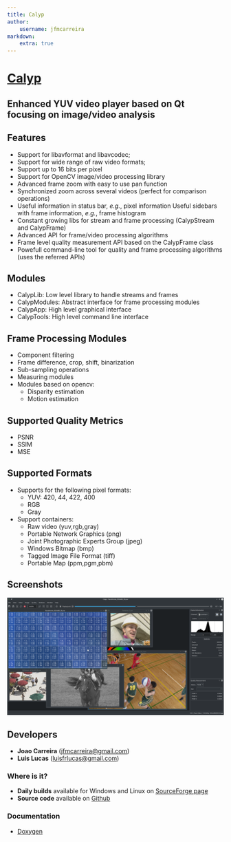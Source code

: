 ```yaml
---
title: Calyp
author:
    username: jfmcarreira
markdown:
    extra: true
---
```


# [Calyp](https://github.com/pixlra/calyp)
## Enhanced YUV video player based on Qt focusing on image/video analysis


## Features
- Support for libavformat and libavcodec;
- Support for wide range of raw video formats;
- Support up to 16 bits per pixel
- Support for OpenCV image/video processing library
- Advanced frame zoom with easy to use pan function
- Synchronized zoom across several videos (perfect for comparison operations)
- Useful information in status bar, *e.g.*, pixel information
    Useful sidebars with frame information, *e.g.*, frame histogram
- Constant growing libs for stream and frame processing (CalypStream and CalypFrame)
- Advanced API for frame/video processing algorithms
- Frame level quality measurement API based on the CalypFrame class
- Powefull command-line tool for quality and frame processing algorithms (uses the referred APIs)

## Modules
- CalypLib: Low level library to handle streams and frames
- CalypModules: Abstract interface for frame processing modules
- CalypApp: High level graphical interface
- CalypTools: High level command line interface

## Frame Processing Modules
- Component filtering
- Frame difference, crop, shift, binarization
- Sub-sampling operations
- Measuring modules
- Modules based on opencv:
    - Disparity estimation
    - Motion estimation

##  Supported Quality Metrics
- PSNR
- SSIM
- MSE

## Supported Formats
- Supports for the following pixel formats:
    * YUV: 420, 44, 422, 400
    * RGB
    * Gray
- Support containers:
    * Raw video (yuv,rgb,gray)
    * Portable Network Graphics (png)
    * Joint Photographic Experts Group (jpeg)
    * Windows Bitmap (bmp)
    * Tagged Image File Format (tiff)
    * Portable Map (ppm,pgm,pbm)

## Screenshots
![](calyp_several_sequences.png?cropResize=800)

## Developers
- **Joao Carreira**     (jfmcarreira@gmail.com)
- **Lui­s Lucas**        (luisfrlucas@gmail.com)

### Where is it?
* **Daily builds** available for Windows and Linux on [SourceForge page](https://sourceforge.net/projects/playuver/)
* **Source code** available on [Github](https://github.com/pixlra/calyp)

### Documentation
* [Doxygen](http://www.calyp.jfmcarreira.pt/)
